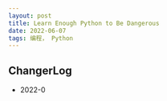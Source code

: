 ```yaml
---
layout: post
title: Learn Enough Python to Be Dangerous  
date: 2022-06-07 
tags: 编程， Python
---  
```




## ChangerLog 

- 2022-0